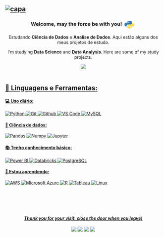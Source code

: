 


[![capa](https://cdn.discordapp.com/attachments/685641595428536322/1030144479107223622/IMG_7700.png)](https://github.com/SarahFeanor?tab=repositories)
---

<div align="center">

### Welcome, may the force be with you! <img align="center" alt="Rafa-Python" height="30" width="40" src="https://raw.githubusercontent.com/devicons/devicon/master/icons/python/python-original.svg">

Estudando **Ciência de Dados** e **Analise de Dados**. Aqui estão alguns dos meus projetos de estudo.

I'm studying **Data Science** and **Data Analysis**. Here are some of my study projects.



<a href="https://github.com/sarahfeanor">
  <img height="140em" src="https://github-readme-stats.vercel.app/api?username=sarahfeanor&show_icons=true&theme=dracula&include_commits=true"/>
</a> <a href="https://github.com/sarahfeanor">
 

</div>

<div align="center">

</div> 

 
<div align="center">
 
</div>
  
<br>

 ## 🚀 **Linguagens e Ferramentas:**

 #### 💻 Uso diário:
 ![Python](https://img.shields.io/badge/-Python-black?style=flat-square&logo=Python)
 ![Git](https://img.shields.io/badge/-Git-black?style=flat-square&logo=Git)
 ![Github](https://img.shields.io/badge/-Github-black?style=flat-squareflat-square&logo=Github)
 ![VS Code](https://img.shields.io/badge/-VS%20Code-black?style=flat-squareflat-square&logo=visual-studio-code)
 ![MySQL](https://img.shields.io/badge/MySQL-00000F?style=flat-squareflat-square&logo=mysql&logoColor=white)
 
 #### 🎲 Ciência de dados:
 ![Pandas](https://img.shields.io/badge/-Pandas-black?style=flat-squareflat-square&logo=Pandas)
 ![Numpy](https://img.shields.io/badge/-Numpy-black?style=flat-squareflat-square&logo=Numpy)
 ![Jupyter](https://img.shields.io/badge/-Jupyter-black?style=flat-squareflat-square&logo=Jupyter)
 
 
 #### 📚 Tenho conhecimento básico:
 
 ![Power BI](https://img.shields.io/badge/-Power%20BI-black?style=flat-square&logo=Power-BI)
 ![Databricks](https://img.shields.io/badge/-Databricks-black?style=flat-square&logo=Databricks)
 ![PostgreSQL](https://img.shields.io/badge/-PostgreSQL-black?style=flat-square&logo=PostgreSQL)

 
 #### 🌱 Estou aprendendo:
 
 ![AWS](https://img.shields.io/badge/-AWS-black?style=flat-square&logo=Amazon-AWS)
 ![Microsoft Azure](https://img.shields.io/badge/-Azure-black?style=flat-square&logo=Microsoft-Azure)
 ![R](https://img.shields.io/badge/-R-black?style=flat-square&logo=R)
 ![Tableau](https://img.shields.io/badge/-Tableau-black?style=flat-square&logo=Tableau)
 ![Linux](https://img.shields.io/badge/-Linux-black?style=flat-square&logo=Linux) 

</br>


<br> </br> <div align="center">
#### *Thank you for your visit, close the door when you leave!*

<div align="center">
  
  <a href="https://www.linkedin.com/in/sarahfrezende/" target="_blank"><img src="https://img.shields.io/badge/-LinkedIn-%230077B5?style=for-the-badge&logo=linkedin&logoColor=white" target="_blank"></a> 
  <a href = "mailto:sarahfrezende@gmail.com"><img src="https://img.shields.io/badge/-Gmail-%23333?style=for-the-badge&logo=gmail&logoColor=white" target="_blank"></a>
   <a href="https://instagram.com/sarahfrezende" target="_blank"><img src="https://img.shields.io/badge/-Instagram-%23E4405F?style=for-the-badge&logo=instagram&logoColor=white" target="_blank"></a>
   <a href="https://www.kaggle.com/sarahfrezende" target="_blank"><img src="https://img.shields.io/badge/Kaggle-20BEFF?style=for-the-badge&logo=Kaggle&logoColor=white" target="_blank"></a>

 
</div>

</div>
